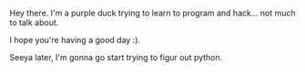 Hey there. I'm a purple duck trying to learn to program and hack... not much to talk about. 

I hope you're having a good day :).

Seeya later, I'm gonna go start trying to figur out python.

